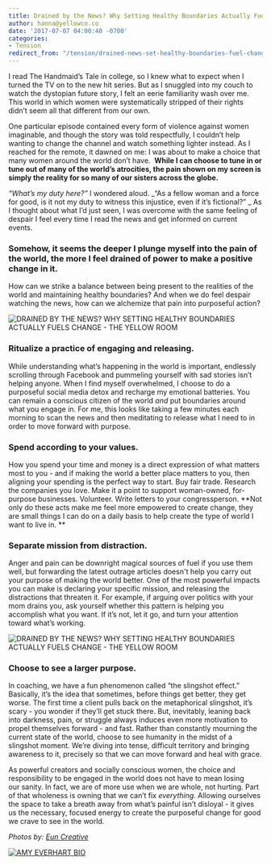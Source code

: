```yaml
---
title: Drained by the News? Why Setting Healthy Boundaries Actually Fuels Change
author: hanna@yellowco.co
date: '2017-07-07 04:00:40 -0700'
categories:
- Tension
redirect_from: "/tension/drained-news-set-healthy-boundaries-fuel-change/"
---
```


I read The Handmaid’s Tale in college, so I knew what to expect when I turned the TV on to the new hit series. But as I snuggled into my couch to watch the dystopian future story, I felt an eerie familiarity wash over me. This world in which women were systematically stripped of their rights didn’t seem all that different from our own.

One particular episode contained every form of violence against women imaginable, and though the story was told respectfully, I couldn’t help wanting to change the channel and watch something lighter instead. As I reached for the remote, it dawned on me: I was about to make a choice that many women around the world don’t have.  **While I can choose to tune in or tune out of many of the world’s atrocities, the pain shown on my screen is simply the reality for so many of our sisters across the globe.**

_“What’s my duty here?”_ I wondered aloud. _“As a fellow woman and a force for good, is it not my duty to witness this injustice, even if it’s fictional?” _ As I thought about what I’d just seen, I was overcome with the same feeling of despair I feel every time I read the news and get informed on current events.

### **Somehow, it seems the deeper I plunge myself into the pain of the world, the more I feel drained of power to make a positive change in it.**

How can we strike a balance between being present to the realities of the world and maintaining healthy boundaries? And when we do feel despair watching the news, how can we alchemize that pain into purposeful action?

![DRAINED BY THE NEWS? WHY SETTING HEALTHY BOUNDARIES ACTUALLY FUELS CHANGE - THE YELLOW ROOM](http://yellowco.co/wp-content/uploads/2017/07/Dreamer-17.jpg "DRAINED BY THE NEWS? WHY SETTING HEALTHY BOUNDARIES ACTUALLY FUELS CHANGE - THE YELLOW ROOM")

### **Ritualize a practice of engaging and releasing.**

While understanding what’s happening in the world is important, endlessly scrolling through Facebook and pummeling yourself with sad stories isn’t helping anyone. When I find myself overwhelmed, I choose to do a purposeful social media detox and recharge my emotional batteries. You can remain a conscious citizen of the world _and_ put boundaries around what you engage in. For me, this looks like taking a few minutes each morning to scan the news and then meditating to release what I need to in order to move forward with purpose.

### **Spend according to your values.**

How you spend your time and money is a direct expression of what matters most to you - and if making the world a better place matters to you, then aligning your spending is the perfect way to start. Buy fair trade. Research the companies you love. Make it a point to support woman-owned, for-purpose businesses. Volunteer. Write letters to your congressperson. **Not only do these acts make me feel more empowered to create change, they are small things I can do on a daily basis to help create the type of world I want to live in. **

### **Separate mission from distraction.**

Anger and pain can be downright magical sources of fuel if you use them well, but forwarding the latest outrage articles doesn't help you carry out your purpose of making the world better. One of the most powerful impacts you can make is declaring your specific mission, and releasing the distractions that threaten it. For example, if arguing over politics with your mom drains you, ask yourself whether this pattern is helping you accomplish what you want. If it’s not, let it go, and turn your attention toward what’s working.

![DRAINED BY THE NEWS? WHY SETTING HEALTHY BOUNDARIES ACTUALLY FUELS CHANGE - THE YELLOW ROOM](http://yellowco.co/wp-content/uploads/2017/07/Dreamer-12.jpg "DRAINED BY THE NEWS? WHY SETTING HEALTHY BOUNDARIES ACTUALLY FUELS CHANGE - THE YELLOW ROOM")

### **Choose to see a larger purpose.**

In coaching, we have a fun phenomenon called “the slingshot effect.” Basically, it’s the idea that sometimes, before things get better, they get worse. The first time a client pulls back on the metaphorical slingshot, it’s scary - you wonder if they’ll get stuck there. But, inevitably, leaning back into darkness, pain, or struggle always induces even more motivation to propel themselves forward - and fast. Rather than constantly mourning the current state of the world, choose to see humanity in the midst of a slingshot moment. We’re diving into tense, difficult territory and bringing awareness to it, precisely so that we can move forward and heal with grace.

As powerful creators and socially conscious women, the choice and responsibility to be engaged in the world does not have to mean losing our sanity. In fact, we are of more use when we are whole, not hurting. Part of that wholeness is owning that we can’t fix _everything_. Allowing ourselves the space to take a breath away from what’s painful isn’t disloyal - it gives us the necessary, focused energy to create the purposeful change for good we crave to see in the world.

_Photos by: [Eun Creative](http://www.euncreative.com/)_

[![AMY EVERHART BIO](http://yellowco.co/wp-content/uploads/2017/04/AMY-EVERHART-BIO.jpg)](http://www.amyeverhartcoaching.com/)
